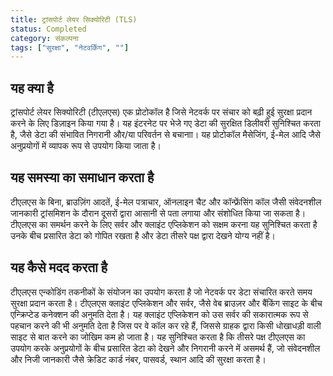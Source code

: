 ```yaml
---
title: ट्रांसपोर्ट लेयर सिक्योरिटी (TLS)
status: Completed
category: संकल्पना
tags: ["सुरक्षा", "नेटवर्किंग", ""]
---
```


## यह क्या है

ट्रांसपोर्ट लेयर सिक्योरिटी (टीएलएस) एक प्रोटोकॉल है जिसे नेटवर्क पर संचार को बढ़ी हुई सुरक्षा प्रदान करने के लिए डिज़ाइन किया गया है।
यह इंटरनेट पर भेजे गए डेटा की सुरक्षित डिलीवरी सुनिश्चित करता है,
जैसे डेटा की संभावित निगरानी और/या परिवर्तन से बचानाा।
यह प्रोटोकॉल मैसेजिंग, ई-मेल आदि जैसे अनुप्रयोगों में व्यापक रूप से उपयोग किया जाता है।

## यह समस्या का समाधान करता है

टीएलएस के बिना, ब्राउज़िंग आदतें, ई-मेल पत्राचार, ऑनलाइन चैट और कॉन्फ्रेंसिंग कॉल जैसी संवेदनशील जानकारी
ट्रांसमिशन के दौरान दूसरों द्वारा आसानी से पता लगाया और संशोधित किया जा सकता है।
टीएलएस का समर्थन करने के लिए सर्वर और क्लाइंट एप्लिकेशन को सक्षम करना यह सुनिश्चित करता है
उनके बीच प्रसारित डेटा को गोपित रखता है और डेटा तीसरे पक्ष द्वारा देखने योग्य नहीं है।

## यह कैसे मदद करता है

टीएलएस एन्कोडिंग तकनीकों के संयोजन का उपयोग करता है जो नेटवर्क पर डेटा संचारित करते समय सुरक्षा प्रदान करता है।
टीएलएस क्लाइंट एप्लिकेशन और सर्वर, जैसे वेब ब्राउज़र और बैंकिंग साइट के बीच एन्क्रिप्टेड कनेक्शन की अनुमति देता है।
यह क्लाइंट एप्लिकेशन को उस सर्वर की सकारात्मक रूप से पहचान करने की भी अनुमति देता है जिस पर वे कॉल कर रहे हैं,
जिससे ग्राहक द्वारा किसी धोखाधड़ी वाली साइट से बात करने का जोखिम कम हो जाता है।
यह सुनिश्चित करता है कि तीसरे पक्ष टीएलएस का उपयोग करके अनुप्रयोगों के बीच प्रसारित डेटा को देखने और निगरानी करने में असमर्थ हैं,
जो संवेदनशील और निजी जानकारी जैसे क्रेडिट कार्ड नंबर, पासवर्ड, स्थान आदि की सुरक्षा करता है।
